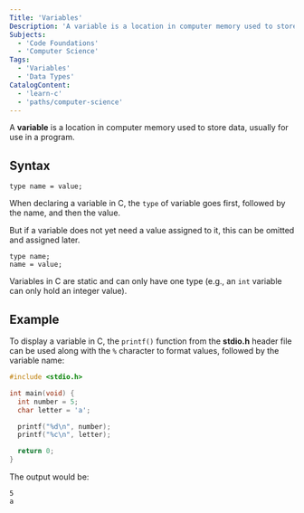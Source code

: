 ```yaml
---
Title: 'Variables'
Description: 'A variable is a location in computer memory used to store data.'
Subjects:
  - 'Code Foundations'
  - 'Computer Science'
Tags:
  - 'Variables'
  - 'Data Types'
CatalogContent:
  - 'learn-c'
  - 'paths/computer-science'
---
```


A **variable** is a location in computer memory used to store data, usually for use in a program.

## Syntax

```pseudo
type name = value;
```

When declaring a variable in C, the `type` of variable goes first, followed by the name, and then the value.

But if a variable does not yet need a value assigned to it, this can be omitted and assigned later.

```pseudo
type name;
name = value;
```

Variables in C are static and can only have one type (e.g., an `int` variable can only hold an integer value).

## Example

To display a variable in C, the `printf()` function from the **stdio.h** header file can be used along with the `%` character to format values, followed by the variable name:

```c
#include <stdio.h>

int main(void) {
  int number = 5;
  char letter = 'a';

  printf("%d\n", number);
  printf("%c\n", letter);

  return 0;
}
```

The output would be:

```shell
5
a
```
